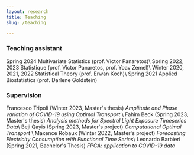 ```yaml
---
layout: research
title: Teaching 
slug: /teaching

---
```

<h3>Teaching assistant</h3>
Spring  2024                 Multivariate Statistics (prof. Victor Panaretos)\
Spring  2022, 2023           Statistique (prof. Victor Panaretos, prof. Yoav Zemel)\
Winter  2020, 2021, 2022     Statistical Theory (prof. Erwan Koch)\
Spring  2021                 Applied Biostatistics (prof. Darlene Goldstein)



<h3>Supervision</h3>
Francesco Tripoli (Winter 2023, Master's thesis) <em> Amplitude and Phase variation of COVID-19 using Optimal Transport </em>\
Fahim Beck (Spring 2023, Master's thesis) <em> Analysis methods for Spectral Light Exposure Timeseries Data</em>\
Beji Qayis (Spring 2023, Master's project)<em> Computational Optimal Transport</em> \
Maxence Robaux (Winter 2022, Master's project) <em> Forecasting Electricity Consumption with Functional Time Series</em>\
Leonardo Barbieri (Spring 2021, Bachelor's Thesis) <em> FPCA: application to COVID-19 data</em>
